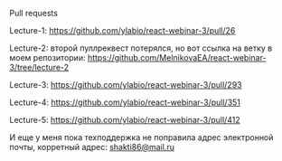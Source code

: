 Pull requests

Lecture-1: https://github.com/ylabio/react-webinar-3/pull/26

Lecture-2: второй пуллреквест потерялся, но вот ссылка на ветку в моем репозитории:
https://github.com/MelnikovaEA/react-webinar-3/tree/lecture-2

Lecture-3: https://github.com/ylabio/react-webinar-3/pull/293

Lecture-4: https://github.com/ylabio/react-webinar-3/pull/351

Lecture-5: https://github.com/ylabio/react-webinar-3/pull/412

И еще у меня пока техподдержка не поправила адрес электронной почты,
корретный адрес: shakti86@mail.ru
